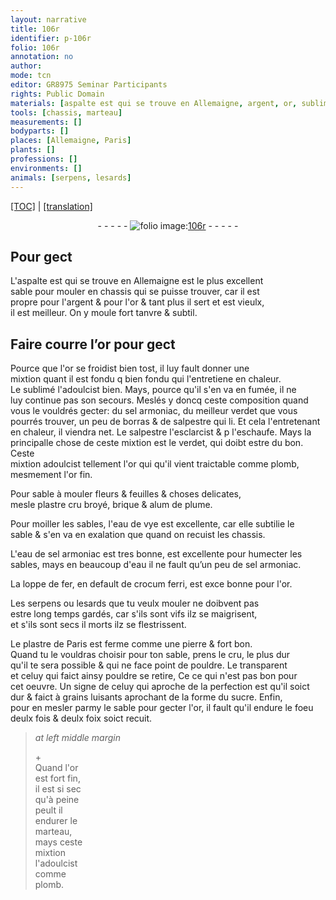```yaml
---
layout: narrative
title: 106r
identifier: p-106r
folio: 106r
annotation: no
author:
mode: tcn
editor: GR8975 Seminar Participants
rights: Public Domain
materials: [aspalte est qui se trouve en Allemaigne, argent, or, sublimé, sel armoniac, verdet, borras, salpestre, plomb, or fin, plastre cru broyé, brique, alum de plume, eau de vye, eau de sel armoniac, eau, fer, crocum ferri, plastre de Paris, pierre, sucre]
tools: [chassis, marteau]
measurements: []
bodyparts: []
places: [Allemaigne, Paris]
plants: []
professions: []
environments: []
animals: [serpens, lesards]
---
```


<p><a href="{{ site.baseurl }}/normalized/">[TOC]</a> | <a href="{{ site.baseurl }}/texts/p-106r_tl/" target="_blank">[translation]</a></p><div class="folio" align="center">- - - - - <a href="http://gallica.bnf.fr/ark:/12148/btv1b10500001g/f217.image" target="_blank"><img src="https://cu-mkp.github.io/2017-workshop-edition/assets/photo-icon.png" alt="folio image: " style="display:inline-block; margin-bottom:-3px;"/>106r</a> - - - - - </div>  
  

## Pour gect

 
L'<span class="m">aspalte <span class="del">est</span> qui se trouve en <span class="pl">Allemaigne</span></span> est le plus excellent<br/> sable pour mouler en <span class="tl">chassis</span> qui se puisse trouver, car il est<br/> propre pour l'<span class="m">argent</span> & pour l'<span class="m">or</span> & tant plus il sert et est vieulx,<br/> il est meilleur. On y moule fort tanvre & subtil.
 
 
  

## <span class="add">Faire courre l’</span><span class="m">or</span> pour gect

 
Pource que l'<span class="m">or</span> se froidist bien tost, il luy fault donner une<br/> mixtion quant il est <span class="del">fondu q</span> bien fondu qui l'entretiene en chaleur.<br/> Le <span class="m">sublimé</span> l'adoulcist bien. Mays, pource qu'il s'en va en fumée, il ne<br/> luy continue pas son secours. Meslés y doncq ceste composition quand<br/> vous le vouldrés gecter: du <span class="m">sel armoniac</span>, du meilleur <span class="m">verdet</span> que vous<br/> pourrés trouver, un peu de <span class="m">borras</span> & de <span class="m">salpestre</span> <span class="del"><span class="add">qui li</span></span>. Et cela l'entretena<span class="exp">n</span>t<br/> en chaleur, il viendra net. <span class="add">Le <span class="m">salpestre</span> l'esclarcist & <span class="del">p</span> l'eschaufe. Mays la<br/> principalle chose de ceste mixtion est le <span class="m">verdet</span>, qui doibt estre du bon. Ceste<br/> mixtion adoulcist tellement l'<span class="m">or</span> <span class="del">qui</span> qu'il vient traictable co<span class="exp">mm</span>e <span class="m">plomb</span>, mesmement l'<span class="m">or fin</span>.</span>
 
Pour sable à mouler fleurs & feuilles & choses delicates,<br/> mesle <span class="m">plastre cru broyé</span>, <span class="m">brique</span> & <span class="m">alum de plume</span>.
 
Pour moiller les sables, l'<span class="m">eau de vye</span> est excellente, car elle subtilie le<br/> sable & s'en va en exalation <span class="del">que</span> quand on recuist les <span class="tl">chassis</span>.
 
L'<span class="m">eau de sel armoniac</span> est tres bonne, est excellente pour humecter les<br/> sables, mays en beaucoup d'<span class="m">eau</span> il ne fault qu’un peu de <span class="m">sel armoniac</span>.
 
La loppe de <span class="m">fer</span>, en default de <span class="m">crocum ferri</span>, est <span class="del">exce</span> bonne pour l'<span class="m">or</span>.
 
Les <span class="al">serpens</span> ou <span class="al">lesards</span> que tu veulx mouler ne doibvent pas<br/> estre long temps gardés, car s'ils sont vifs ilz se maigrisent,<br/> et s'ils sont <span class="del">secs il</span> morts ilz se flestrissent.
 
Le <span class="m">plastre de <span class="pl">Paris</span></span> est ferme co<span class="exp">mm</span>e une <span class="m">pierre</span> & fort bon.<br/> Quand tu le vouldras choisir pour ton sable, prens le cru, le plus dur<br/> qu'il te sera possible & qui ne face point de pouldre. Le transparent<br/> et celuy qui faict ainsy pouldre se retire, <span class="del">Ce</span> ce qui n'est pas bon pour<br/> cet oeuvre. Un signe de celuy qui aproche de la perfection est qu'il soict<br/> dur & faict à grains luisants aprochant de la forme du <span class="m">sucre</span>. Enfin,<br/> pour en mesler parmy le sable pour gecter l'<span class="m">or</span>, il fault qu'il endure le foeu<br/> deulx fois & deulx foix soict recuit.
 
> *at left middle margin*
> 
> 
>   \+<br/> Quand l'<span class="m">or</span><br/> est fort fin,<br/> il est si sec<br/> qu'à peine<br/> peult il<br/> endurer le<br/> <span class="tl">marteau</span>,<br/> mays ceste<br/> mixtion<br/> l'adoulcist<br/> comme<br/> <span class="m">plomb</span>. 
 
